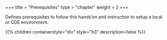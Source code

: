 +++
title = "Prerequisites"
type = "chapter"
weight = 2
+++

Defines prerequisites to follow this hands’on and instruction to setup a local or CDE environment.

{{% children containerstyle="div" style="h3" description=false %}}